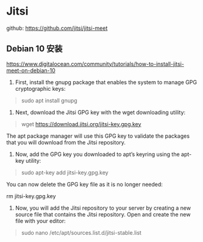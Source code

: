 
# Jitsi

github: https://github.com/jitsi/jitsi-meet


## Debian 10 安装

https://www.digitalocean.com/community/tutorials/how-to-install-jitsi-meet-on-debian-10


1. First, install the gnupg package that enables the system to manage GPG cryptographic keys:

> sudo apt install gnupg

1. Next, download the Jitsi GPG key with the wget downloading utility:

> wget https://download.jitsi.org/jitsi-key.gpg.key

The apt package manager will use this GPG key to validate the packages that you will download from the Jitsi repository.

1. Now, add the GPG key you downloaded to apt’s keyring using the apt-key utility:

> sudo apt-key add jitsi-key.gpg.key

You can now delete the GPG key file as it is no longer needed:

rm jitsi-key.gpg.key

1. Now, you will add the Jitsi repository to your server by creating a new source file that contains the Jitsi repository. Open and create the new file with your editor:

> sudo nano /etc/apt/sources.list.d/jitsi-stable.list
